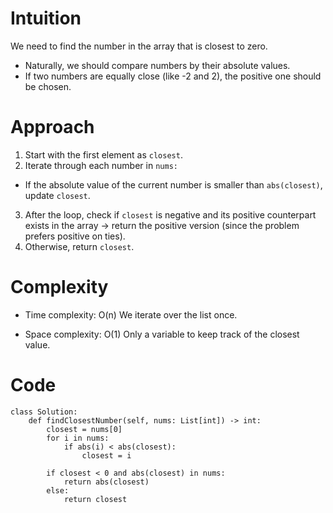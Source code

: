 # Intuition

We need to find the number in the array that is closest to zero.

- Naturally, we should compare numbers by their absolute values.
- If two numbers are equally close (like -2 and 2), the positive one should be chosen.

# Approach

1. Start with the first element as `closest`.
2. Iterate through each number in `nums:`

- If the absolute value of the current number is smaller than `abs(closest)`, update `closest`.

3. After the loop, check if `closest` is negative and its positive counterpart exists in the array → return the positive version (since the problem prefers positive on ties).
4. Otherwise, return `closest`.

# Complexity

- Time complexity: O(n)
  We iterate over the list once.

- Space complexity: O(1)
  Only a variable to keep track of the closest value.

# Code

```
class Solution:
    def findClosestNumber(self, nums: List[int]) -> int:
        closest = nums[0]
        for i in nums:
            if abs(i) < abs(closest):
                closest = i

        if closest < 0 and abs(closest) in nums:
            return abs(closest)
        else:
            return closest
```
